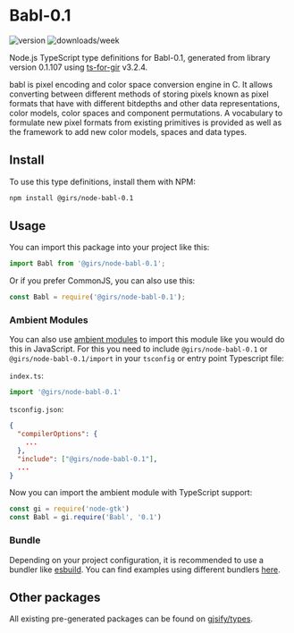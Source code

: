 
# Babl-0.1

![version](https://img.shields.io/npm/v/@girs/node-babl-0.1)
![downloads/week](https://img.shields.io/npm/dw/@girs/node-babl-0.1)


Node.js TypeScript type definitions for Babl-0.1, generated from library version 0.1.107 using [ts-for-gir](https://github.com/gjsify/ts-for-gir) v3.2.4.

babl is pixel encoding and color space conversion engine in C. It allows converting between different methods of storing pixels known as pixel formats that have with different bitdepths and other data representations, color models, color spaces and component permutations. A vocabulary to formulate new pixel formats from existing primitives is provided as well as the framework to add new color models, spaces and data types.

## Install

To use this type definitions, install them with NPM:
```bash
npm install @girs/node-babl-0.1
```

## Usage

You can import this package into your project like this:
```ts
import Babl from '@girs/node-babl-0.1';
```

Or if you prefer CommonJS, you can also use this:
```ts
const Babl = require('@girs/node-babl-0.1');
```

### Ambient Modules

You can also use [ambient modules](https://github.com/gjsify/ts-for-gir/tree/main/packages/cli#ambient-modules) to import this module like you would do this in JavaScript.
For this you need to include `@girs/node-babl-0.1` or `@girs/node-babl-0.1/import` in your `tsconfig` or entry point Typescript file:

`index.ts`:
```ts
import '@girs/node-babl-0.1'
```

`tsconfig.json`:
```json
{
  "compilerOptions": {
    ...
  },
  "include": ["@girs/node-babl-0.1"],
  ...
}
```

Now you can import the ambient module with TypeScript support: 

```ts
const gi = require('node-gtk')
const Babl = gi.require('Babl', '0.1')
```


### Bundle

Depending on your project configuration, it is recommended to use a bundler like [esbuild](https://esbuild.github.io/). You can find examples using different bundlers [here](https://github.com/gjsify/ts-for-gir/tree/main/examples).

## Other packages

All existing pre-generated packages can be found on [gjsify/types](https://github.com/gjsify/types).

